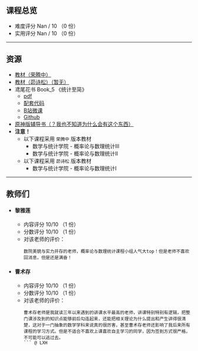 ## 课程总览  
- 难度评分 Nan / 10 （0 份）  
- 实用评分 Nan / 10 （0 份）  

---

## 资源  
- [教材（荣腾中）](https://file.uhsea.com/2403/7f5e3ff4e5cdf77ac1e64bd4a63d6e72ED.pdf)  
- [教材（茆诗松）（暂无）]()
- 鸢尾花书 Book_5 《统计至简》
    - [pdf](https://file.uhsea.com/2403/26499e87bc38e40b0f6152c9bbe61496IG.pdf)
    - [配套代码](https://file.uhsea.com/2403/593efd0e31db23fbcbbb02704eab4b67W2.zip)
    - [B站微课](https://space.bilibili.com/513194466)
    - [Github](https://github.com/Visualize-ML/Book5_Essentials-of-Probability-and-Statistics)
- [原神版辅导书（？我也不知道为什么会有这个东西）](https://file.uhsea.com/2403/9c044ec45fdee25c3d8c84c526f6d0f7Z0.pdf)
- **注意！**  
    - 以下课程采用 `荣腾中` 版本教材  
        - 数学与统计学院 - 概率论与数理统计Ⅲ  
        - 数学与统计学院 - 概率论与数理统计Ⅱ  
    - 以下课程采用 `茆诗松` 版本教材  
        - 数学与统计学院 - 概率论与数理统计Ⅰ  

---

## 教师们  
- #### 黎雅莲  
    - 内容评分 10/10 （1 份）  
    - 分数评分 10/10 （1 份）  
    - 对该老师的评价：  
        ```
        数院美貌与实力并存的老师，概率论与数理统计课程小组人气大top！但是老师不喜欢回消息，但是还是满昏！
        ```  
- #### 曹术存  
    - 内容评分 10/10 （1 份）  
    - 分数评分 10/10 （1 份）  
    - 对该老师的评价：  
        ```
        曹术存老师是我就读三年以来遇到的讲课水平最高的老师，讲课特别特别有逻辑，把整门课涉及到的知识点能够前后勾连起来，还能把相关理论为什么提出和产生讲得很清楚，这对于一门抽象的数学学科来说真的很厉害，甚至曹术存老师还影响了我后来所有课程的学习方式。但是不适合不喜欢上课喜欢自主学习的同学，因为签到方式很严格，不可能可以逃过去。
        ``` @ LXH  